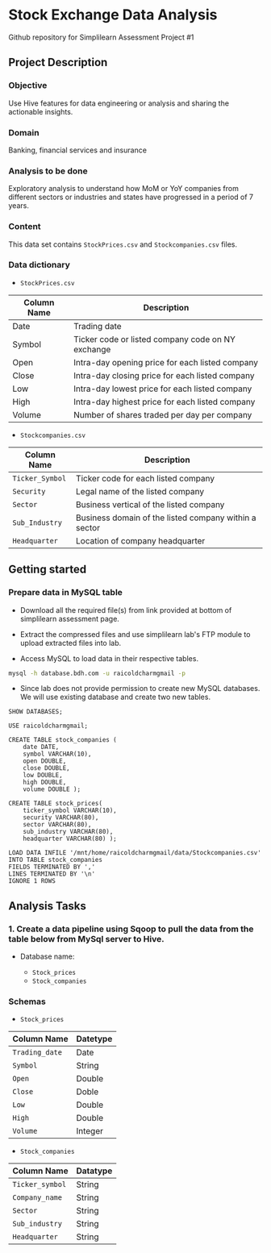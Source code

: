 # Stock Exchange Data Analysis

Github repository for Simplilearn Assessment Project #1

## Project Description 

### Objective

Use Hive features for data engineering or analysis and sharing the actionable insights.

### Domain

Banking, financial services and insurance

### Analysis to be done

Exploratory analysis to understand how MoM or YoY companies from different sectors or industries and states have progressed in a period of 7 years.

### Content

This data set contains `StockPrices.csv` and `Stockcompanies.csv` files.

### Data dictionary

- `StockPrices.csv`

| **Column Name** | **Description**                                   |
|-----------------|---------------------------------------------------|
| Date            | Trading date                                      |
| Symbol          | Ticker code or listed company code on NY exchange |
| Open            | Intra-day opening price for each listed company   |
| Close           | Intra-day closing price for each listed company   |
| Low             | Intra-day lowest price for each listed company    |
| High            | Intra-day highest price for each listed company   |
| Volume          | Number of shares traded per day per company       |

- `Stockcompanies.csv`

| **Column Name** | **Description**                                       |
|-----------------|-------------------------------------------------------|
| `Ticker_Symbol` | Ticker code for each listed company                   |
| `Security`      | Legal name of the listed company                      |
| `Sector`        | Business vertical of the listed company               |
| `Sub_Industry`  | Business domain of the listed company within a sector |
| `Headquarter`   | Location of company headquarter                       |

## Getting started

### Prepare data in MySQL table

- Download all the required file(s) from link provided at bottom of simplilearn assessment page.

- Extract the compressed files and use simplilearn lab's FTP module to upload extracted files into lab.

- Access MySQL to load data in their respective tables.
```sh
mysql -h database.bdh.com -u raicoldcharmgmail -p
```

- Since lab does not provide permission to create new MySQL databases. We will use existing database and create two new tables.
```mysql
SHOW DATABASES;
```
```mysql
USE raicoldcharmgmail;
```
```mysql 
CREATE TABLE stock_companies (
    date DATE,
    symbol VARCHAR(10),
    open DOUBLE,
    close DOUBLE,
    low DOUBLE,
    high DOUBLE,
    volume DOUBLE );
```
```mysql
CREATE TABLE stock_prices(
    ticker_symbol VARCHAR(10),
    security VARCHAR(80),
    sector VARCHAR(80),
    sub_industry VARCHAR(80),
    headquarter VARCHAR(80) );
```
```mysql
LOAD DATA INFILE '/mnt/home/raicoldcharmgmail/data/Stockcompanies.csv'
INTO TABLE stock_companies
FIELDS TERMINATED BY ','
LINES TERMINATED BY '\n'
IGNORE 1 ROWS
```

## Analysis Tasks

### 1. Create a data pipeline using Sqoop to pull the data from the table below from MySql server to Hive.

- Database name: <username>
    - `Stock_prices`
    - `Stock_companies`

### Schemas

- `Stock_prices`

|  Column Name   | Datetype |
|----------------|----------|
| `Trading_date` | Date     |
| `Symbol`       | String   |
| `Open`         | Double   |
| `Close`        | Doble    |
| `Low`          | Double   |
| `High`         | Double   |
| `Volume`       | Integer  |

- `Stock_companies`

|  Column Name    | Datatype |
|-----------------|----------|
| `Ticker_symbol` | String   |
| `Company_name`  | String   |
| `Sector`        | String   |
| `Sub_industry`  | String   |
| `Headquarter`   | String   |

